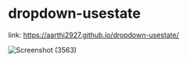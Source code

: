 # dropdown-usestate
link: https://aarthi2927.github.io/dropdown-usestate/

![Screenshot (3563)](https://github.com/aarthi2927/dropdown-usestate/assets/131766048/fe987c06-510d-4ee9-859c-76082b09dfa7)
